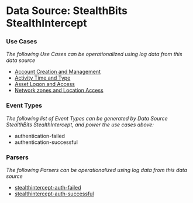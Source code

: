 Data Source: StealthBits StealthIntercept
=========================================

### Use Cases

_The following Use Cases can be operationalized using log data from this data source_

* [Account Creation and Management](usecase_account_creation_and_management.md)
* [Activity Time  and Type](usecase_activity_time__and_type.md)
* [Asset Logon and Access](usecase_asset_logon_and_access.md)
* [Network zones and Location Access](usecase_network_zones_and_location_access.md)


### Event Types

_The following list of Event Types can be generated by Data Source StealthBits StealthIntercept, and power the use cases above:_

- authentication-failed
- authentication-successful


### Parsers

_The following Parsers can be operationalized using log data from this data source_

* [stealthintercept-auth-failed](parserContent_stealthintercept-auth-failed.md)
* [stealthintercept-auth-successful](parserContent_stealthintercept-auth-successful.md)
